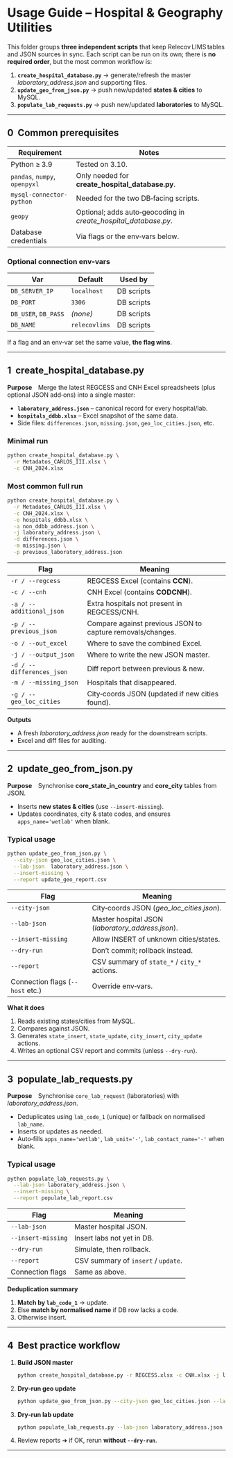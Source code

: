 # Usage Guide – Hospital & Geography Utilities

This folder groups **three independent scripts** that keep Relecov LIMS tables and JSON sources in sync. Each script can be run on its own; there is **no required order**, but the most common workflow is:

1. **`create_hospital_database.py`** → generate/refresh the master *laboratory\_address.json* and supporting files.
2. **`update_geo_from_json.py`**     → push new/updated **states & cities** to MySQL.
3. **`populate_lab_requests.py`**    → push new/updated **laboratories** to MySQL.

---

## 0  Common prerequisites

| Requirement                   | Notes                                                             |
| ----------------------------- | ----------------------------------------------------------------- |
| Python ≥ 3.9                  | Tested on 3.10.                                                   |
| `pandas`, `numpy`, `openpyxl` | Only needed for **create\_hospital\_database.py**.                |
| `mysql-connector-python`      | Needed for the two DB‑facing scripts.                             |
| `geopy`                       | Optional; adds auto‑geocoding in *create\_hospital\_database.py*. |
| Database credentials          | Via flags or the env‑vars below.                                  |

### Optional connection env‑vars

| Var                  | Default       | Used by    |
| -------------------- | ------------- | ---------- |
| `DB_SERVER_IP`       | `localhost`   | DB scripts |
| `DB_PORT`            | `3306`        | DB scripts |
| `DB_USER`, `DB_PASS` | *(none)*      | DB scripts |
| `DB_NAME`            | `relecovlims` | DB scripts |

If a flag and an env‑var set the same value, **the flag wins**.

---

## 1  create\_hospital\_database.py

**Purpose** Merge the latest REGCESS and CNH Excel spreadsheets (plus optional JSON add‑ons) into a single master:

* **`laboratory_address.json`** – canonical record for every hospital/lab.
* **`hospitals_ddbb.xlsx`** – Excel snapshot of the same data.
* Side files: `differences.json`, `missing.json`, `geo_loc_cities.json`, etc.

### Minimal run

```bash
python create_hospital_database.py \
  -r Metadatos_CARLOS_III.xlsx \
  -c CNH_2024.xlsx
```

### Most common full run

```bash
python create_hospital_database.py \
  -r Metadatos_CARLOS_III.xlsx \
  -c CNH_2024.xlsx \
  -o hospitals_ddbb.xlsx \
  -a non_ddbb_address.json \
  -j laboratory_address.json \
  -d differences.json \
  -m missing.json \
  -p previous_laboratory_address.json
```

| Flag                      | Meaning                                                    |
| ------------------------- | ---------------------------------------------------------- |
| `-r / --regcess`          | REGCESS Excel (contains **CCN**).                          |
| `-c / --cnh`              | CNH Excel (contains **CODCNH**).                           |
| `-a / --additional_json`  | Extra hospitals not present in REGCESS/CNH.                |
| `-p / --previous_json`    | Compare against previous JSON to capture removals/changes. |
| `-o / --out_excel`        | Where to save the combined Excel.                          |
| `-j / --output_json`      | Where to write the new JSON master.                        |
| `-d / --differences_json` | Diff report between previous & new.                        |
| `-m / --missing_json`     | Hospitals that disappeared.                                |
| `-g / --geo_loc_cities`   | City‑coords JSON (updated if new cities found).            |

**Outputs**

* A fresh *laboratory\_address.json* ready for the downstream scripts.
* Excel and diff files for auditing.

---

## 2  update\_geo\_from\_json.py

**Purpose** Synchronise **core\_state\_in\_country** and **core\_city** tables from JSON.

* Inserts **new states & cities** (use `--insert-missing`).
* Updates coordinates, city & state codes, and ensures `apps_name='wetlab'` when blank.

### Typical usage

```bash
python update_geo_from_json.py \
  --city-json geo_loc_cities.json \
  --lab-json  laboratory_address.json \
  --insert-missing \
  --report update_geo_report.csv
```

| Flag                             | Meaning                                            |
| -------------------------------- | -------------------------------------------------- |
| `--city-json`                    | City‑coords JSON (*geo\_loc\_cities.json*).        |
| `--lab-json`                     | Master hospital JSON (*laboratory\_address.json*). |
| `--insert-missing`               | Allow INSERT of unknown cities/states.             |
| `--dry-run`                      | Don’t commit; rollback instead.                    |
| `--report`                       | CSV summary of `state_*` / `city_*` actions.       |
| Connection flags (`--host` etc.) | Override env‑vars.                                 |

**What it does**

1. Reads existing states/cities from MySQL.
2. Compares against JSON.
3. Generates `state_insert`, `state_update`, `city_insert`, `city_update` actions.
4. Writes an optional CSV report and commits (unless `--dry-run`).

---

## 3  populate\_lab\_requests.py

**Purpose** Synchronise `core_lab_request` (laboratories) with *laboratory\_address.json*.

* Deduplicates using `lab_code_1` (unique) or fallback on normalised `lab_name`.
* Inserts or updates as needed.
* Auto‑fills `apps_name='wetlab'`, `lab_unit='-'`, `lab_contact_name='-'` when blank.

### Typical usage

```bash
python populate_lab_requests.py \
  --lab-json laboratory_address.json \
  --insert-missing \
  --report populate_lab_report.csv
```

| Flag               | Meaning                             |
| ------------------ | ----------------------------------- |
| `--lab-json`       | Master hospital JSON.               |
| `--insert-missing` | Insert labs not yet in DB.          |
| `--dry-run`        | Simulate, then rollback.            |
| `--report`         | CSV summary of `insert` / `update`. |
| Connection flags   | Same as above.                      |

**Deduplication summary**

1. **Match by `lab_code_1`** → update.
2. Else **match by normalised name** if DB row lacks a code.
3. Otherwise insert.

---

## 4  Best practice workflow

1. **Build JSON master**

   ```bash
   python create_hospital_database.py -r REGCESS.xlsx -c CNH.xlsx -j laboratory_address.json
   ```
2. **Dry‑run geo update**

   ```bash
   python update_geo_from_json.py --city-json geo_loc_cities.json --lab-json laboratory_address.json --insert-missing --dry-run
   ```
3. **Dry‑run lab update**

   ```bash
   python populate_lab_requests.py --lab-json laboratory_address.json --insert-missing --dry-run
   ```
4. Review reports ➜ if OK, rerun **without `--dry-run`**.

---